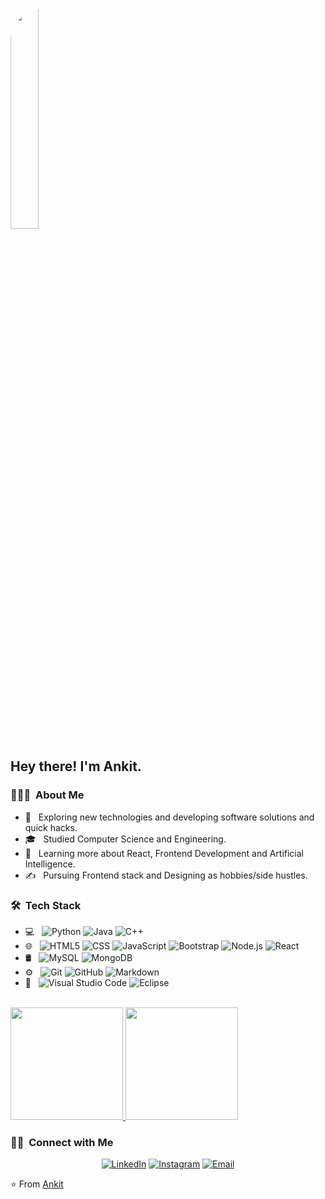 <img src="https://lh3.googleusercontent.com/pw/AIL4fc8VlyfeIg05FA6vRq2L3QZ8Z0ZHnPQE_OwRYjw-9KaT9eiFfTEdKt_atWO9wbQYNhT4kh8BRyE_DdzDcg89s7-ym_KfzucbN2tbeFqQLSU7R_QbNTpaFpbDzvuqcRqzMSnYNQQfnQ-gGaqbFURtT4iL9r1CSjrmtvAV5087tLi0kOdJZn4nLMJLAe5_Pd1cttz1RLEwd0soKC2T6so-i_RNH0Iw0ku8G9fEJ6J4V6DE29h2e3z3qUk-wFlLSRa-rAkTbxCSgJrcD9D_7SnIaSfbDqUz4Qi2BDe_X3iXgmBsVRkF5GxIGhHBy2awaExuZVQXugwMOsy7iH_ySq7025HT5U6lZx-Yf7z2kaIEqj4Xkri_t4K7FHdJ4hQx0Vg0qVE-2KoUfqS3TDH74hAHZnzAz-RZlivk4hW-Ukej5eaCpoJPNFki5F4FEfdZpxKtZqa7pHxpFlP6HKZVa3-qQNBz3_JMS_R9uxqDXeqrelr4ym94EgQG-eLaivWDbLwSEptniEtQTKPNNoKnVku3TkLFOBCLEF4Rsr_lRK6u_eJgliMp4dACRWTwkx4HP7VkCY6xQ-ref-Cf47zYd6w8CA0kfdW-iZJdCqXHivwlTh3r95AIB48H77Kpr6sfcS-_nB53kpIeRy1RLx13cLrW8w6bc1AknXTAQADDt_m2O0Vr1jqxbLmjbhu_WgO67pLMEaGZZ0XxIzyg22gKY63REY9JuzJ9XGaTN38th1eyimPZ3SPIZ_JdLaP9JLe83rAb8cQUOd54UIRORO_vGC7gxqkZeGOLSxIKe7RCPMQv5WSncxFcwdF2OvogTY7hxVMRyWgHYwOZ0CNk1zrQUDFp9lXrec6dbeZScbpmLjV45jaYHErznpHMQH6S1N001fBvD29h6ZsdDVBbJ8fyDlfS_Rg=w1156-h868-s-no?authuser=0" style="width: 30%; height: 30%;border-radius: 50px;">

<h2> Hey there! I'm Ankit.</h2>

<h3> 👨🏻‍💻 &nbsp;About Me </h3>

- 🤔 &nbsp; Exploring new technologies and developing software solutions and quick hacks.
- 🎓 &nbsp; Studied Computer Science and Engineering.
- 🌱 &nbsp; Learning more about React, Frontend Development and Artificial Intelligence.
- ✍️ &nbsp; Pursuing Frontend stack and Designing as hobbies/side hustles.

<h3> 🛠 &nbsp;Tech Stack</h3>

- 💻 &nbsp;
  ![Python](https://img.shields.io/badge/-Python-333333?style=flat&logo=python)
  ![Java](https://img.shields.io/badge/-Java-333333?style=flat&logo=Java&logoColor=007396)
  ![C++](https://img.shields.io/badge/-C++-333333?style=flat&logo=C%2B%2B&logoColor=00599C)
- 🌐 &nbsp;
  ![HTML5](https://img.shields.io/badge/-HTML5-333333?style=flat&logo=HTML5)
  ![CSS](https://img.shields.io/badge/-CSS-333333?style=flat&logo=CSS3&logoColor=1572B6)
  ![JavaScript](https://img.shields.io/badge/-JavaScript-333333?style=flat&logo=javascript)
  ![Bootstrap](https://img.shields.io/badge/-Bootstrap-333333?style=flat&logo=bootstrap&logoColor=563D7C)
  ![Node.js](https://img.shields.io/badge/-Node.js-333333?style=flat&logo=node.js)
  ![React](https://img.shields.io/badge/-React-333333?style=flat&logo=react)
- 🛢 &nbsp;
  ![MySQL](https://img.shields.io/badge/-MySQL-333333?style=flat&logo=mysql)
  ![MongoDB](https://img.shields.io/badge/-MongoDB-333333?style=flat&logo=mongodb)
- ⚙️ &nbsp;
  ![Git](https://img.shields.io/badge/-Git-333333?style=flat&logo=git)
  ![GitHub](https://img.shields.io/badge/-GitHub-333333?style=flat&logo=github)
  ![Markdown](https://img.shields.io/badge/-Markdown-333333?style=flat&logo=markdown)
- 🔧 &nbsp;
  ![Visual Studio Code](https://img.shields.io/badge/-Visual%20Studio%20Code-333333?style=flat&logo=visual-studio-code&logoColor=007ACC)
  ![Eclipse](https://img.shields.io/badge/-Eclipse-333333?style=flat&logo=eclipse-ide&logoColor=2C2255)


<br/>

<a href="https://github.com/ankits57">
  <img height="180em" src="https://github-readme-stats.vercel.app/api?username=ankits57&theme=buefy&show_icons=true" />
  <img height="180em" src="https://github-readme-stats.vercel.app/api/top-langs/?username=ankits57&theme=buefy&layout=compact" />
</a>

<br/>

<h3> 🤝🏻 &nbsp;Connect with Me </h3>

<p align="center">
<a href="https://www.linkedin.com/in/ankit57/"><img alt="LinkedIn" src="https://img.shields.io/badge/LinkedIn-Ankit%20Saurabh-blue?style=flat-square&logo=linkedin"></a>
<a href="https://www.instagram.com/ankitish/"><img alt="Instagram" src="https://img.shields.io/badge/Instagram-ankitish-blue?style=flat-square&logo=instagram"></a>
<a href="mailto:ankitsaurabh57@gmail.com"><img alt="Email" src="https://img.shields.io/badge/Email-ankitsaurabh57@gmail.com-blue?style=flat-square&logo=gmail"></a>
  <!-- <a href="https://www.adityavsingh.com/"><img alt="Website" src="https://img.shields.io/badge/Website-www.adityavsingh.com-blue?style=flat-square&logo=google-chrome"></a> <h1>- 💼 &nbsp; Working as a Business Development Associate at VirtuBox InfoTech Private Limited.</h1> -->
</p>

⭐️ From [Ankit](https://github.com/ankits57)
